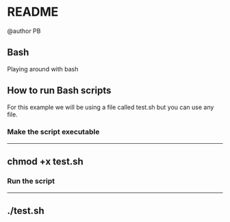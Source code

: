 # README #
@author PB

## Bash ##

Playing around with bash

## How to run Bash scripts  ##

For this example we will be using a file called test.sh but you can use any file.

### Make the script executable ###
---
chmod +x test.sh
---

### Run the script ###
---
./test.sh
---


